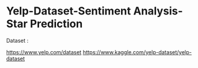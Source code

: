 # Yelp-Dataset-Sentiment Analysis-Star Prediction

Dataset :

https://www.yelp.com/dataset
https://www.kaggle.com/yelp-dataset/yelp-dataset
